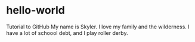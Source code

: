 # hello-world
Tutorial to GitHub
My name is Skyler. I love my family and the wilderness. I have a lot of schoool debt, and I play roller derby. 
